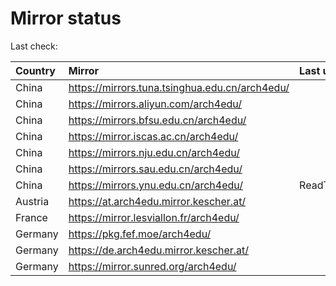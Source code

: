 <script src="./time.js"></script>
# Mirror status
Last check: <script type="text/javascript">localize(1683681846.1311946);</script>

|Country|Mirror|Last update|
|:------|:-----|:----------|
|China|https://mirrors.tuna.tsinghua.edu.cn/arch4edu/|<script type="text/javascript">localize(1683657248);</script>|
|China|https://mirrors.aliyun.com/arch4edu/|<script type="text/javascript">localize(1683657248);</script>|
|China|https://mirrors.bfsu.edu.cn/arch4edu/|<script type="text/javascript">localize(1683613902);</script>|
|China|https://mirror.iscas.ac.cn/arch4edu/|<script type="text/javascript">localize(1683657248);</script>|
|China|https://mirrors.nju.edu.cn/arch4edu/|<script type="text/javascript">localize(1683613902);</script>|
|China|https://mirrors.sau.edu.cn/arch4edu/|<script type="text/javascript">localize(1673850842);</script>|
|China|https://mirrors.ynu.edu.cn/arch4edu/|ReadTimeout|
|Austria|https://at.arch4edu.mirror.kescher.at/|<script type="text/javascript">localize(1683657248);</script>|
|France|https://mirror.lesviallon.fr/arch4edu/|<script type="text/javascript">localize(1683657248);</script>|
|Germany|https://pkg.fef.moe/arch4edu/|<script type="text/javascript">localize(1683657248);</script>|
|Germany|https://de.arch4edu.mirror.kescher.at/|<script type="text/javascript">localize(1683657248);</script>|
|Germany|https://mirror.sunred.org/arch4edu/|<script type="text/javascript">localize(1683657248);</script>|

<script src="./tablefilter/tablefilter.js"></script>
<script src="./table.js"></script>